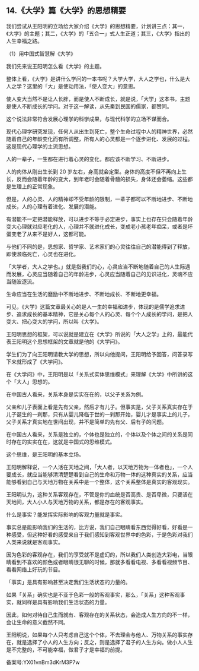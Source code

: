 ## 14.《大学》篇《大学》的思想精要
我们尝试从王阳明的立场给大家介绍《大学》的思想精要，计划讲三点：其一，《大学》的主题；其二，《大学》的「五合一」式人生正道；其三，《大学》指出的人生幸福之路。


（1）用中国式智慧解《大学》


我们先来说王阳明怎么看《大学》的主题。


整体上看，《大学》是讲什么学问的一本书呢？大学大学，大人之学也，什么是大人之学？这里的「大」是使动用法，「使人变大」的意思。


使人变大当然不是让人长胖，而是使人不断成长，就是说，「大学」这本书，主题是使人不断成长的学问。对于这一解读，从先秦到民国的儒家，都赞同。


这个说法非常符合发展心理学的科学成果，与现代科学的立场不谋而合。


现代心理学研究发现，任何人从出生到死亡，整个生命过程中人的精神世界，必然随着自己的年龄变化而有所调整，所有人的心灵都是一个逐步进化、发展的过程。这是现代心理学的主流思想。


人的一辈子，一生都在进行着心灵的变化，都应该不断学习、不断进步。


人的肉体从刚出生长到 20 岁左右，身高就会定型。身体的高度不但不再向上生长，反而会随着年龄的变大，到年老时会随着骨髓的损失，身体还会萎缩。这些都是生理上的正常现象。


但是，人的心灵、人的精神却不受年龄的限制，一辈子都可以不断地进步、不断地成长，人的心理有着进化、发展的潜能。


有潜能不一定把潜能释放，可以进步不等于必定进步，事实上也存在只会随着年龄变大心理就对应老化的人，心理并不就进化成长，变成老小孩老年痴呆，或者是坏蛋变老了从来不是好人，这都可能。


与他们不同的是，思想家、哲学家、艺术家们的心灵往往自己的潜能得到了释放，即使濒临死亡，心灵也在进化。


「大学者，大人之学也。」就是指我们的心，心灵应当不断地随着自己的人生际遇而发展，心灵应当随着自己的年龄进步，心灵应当随着自己的见识进化，灵魂不应当随波逐流。


生命应当在生活的磨励中不断地进步、不断地成长、不断地更幸福。


可见，《大学》这篇文章最关心的是人一生的幸福和进步，体现的是儒学追求进步、追求成长的基本精神，它是关心每个人的心灵、每个个人成长的学问，是把人变大、把心变大的学问，所以叫《大学》。


王阳明思想的框架，可以说就是建立在《大学》所说的「大人之学」上的，最能代表王阳明这个思想框架的文章就是他的《大学问》。


学生们为了向王阳明请教大学的思想，所以向他提问，王阳明给予回答，问答录写下来就形成了《大学问》。


在《大学问》中，王阳明是以「关系式实体思维模式」来理解《大学》中所讲的这个「大人」思想的。


在中国古人看来，关系本身是实实在在的，以父子关系为例。


父亲和儿子表面上看是先有父亲，然后才有儿子。但事实是，父子关系真实存在于儿子诞生的一刹那，只有从婴儿降临于世的一刹那开始，婴儿才是事实上的儿子，父子关系才真实地在世间出现，并不是简单的先有父、后有子的问题。


在中国古人看来，关系是独立的，个体也是独立的，个体以及个体之间的关系是同时存在的实实在在，这就是中国式的思维模式。


这个思维，是王阳明的基本立场。


王阳明解释说，一个人活在天地之间，「大人者，以天地万物为一体者也」，一个人要成长，就应当能够清清楚楚看到自己的生命和万物一体的这种真实的关系，应当能够看到自己与天地万物在关系中是一个整体，这个关系整体是真实的客观现实。


王阳明认为，这种关系客观存在，不管是你的血统是否高贵、是否卑微，只要活在天地间，大人小人与天地万物的关系，都是存在的客观事实。


什么是事实？能发挥实际影响的客观力量就是事实。


事实总是能影响我们的生活的，比方说，我们自己眼睛看东西觉得好看，好看是一种感受，但这种好看的感受来自于我们感知到客观世界中的色彩，于是色彩对我们人类来说就是客观事实。


因为色彩的客观存在，我们的享受就不是虚幻的，所以我们人类创造大彩电，当眼睛看到不喜欢的颜色或者眼睛很无聊的时候，那就多看看电视、多看看视频节目、看看网络上好玩的节目。


「事实」是具有影响甚至决定我们生活状态的力量的。


如果「关系」确实也是不亚于色彩一般的客观事实，那么，「关系」这种客观事实，就同样是具有影响我们生活状态的力量。


因此，如何对待自己生而就有、客观存在的关系状态，会造成人生方向的不一样，会让生命的意义截然不同。


王阳明说，如果每个人只考虑自己这个个体，不去理会与他人、万物关系的事实存在，就是选择了小人的人生方向；反之，则是选择了君子的人生方向。做小人人生是不完整的，不可能幸福，做君子才是幸福的前提。


备案号:YX01vnBm3dKrM3P7w

